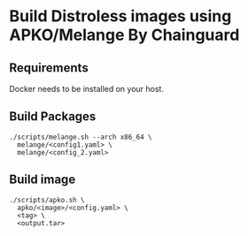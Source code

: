 # Build Distroless images using APKO/Melange By Chainguard

## Requirements

Docker needs to be installed on your host.

## Build Packages

```shell
./scripts/melange.sh --arch x86_64 \
  melange/<config1.yaml> \
  melange/<config_2.yaml>
```

## Build image

```shell
./scripts/apko.sh \
  apko/<image>/<config.yaml> \
  <tag> \
  <output.tar>
```
